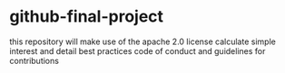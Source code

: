# github-final-project
this repository will make use of the apache 2.0 license calculate simple interest and detail best practices code of conduct and guidelines for contributions 
